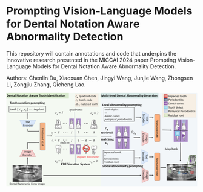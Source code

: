# Prompting Vision-Language Models for Dental Notation Aware Abnormality Detection
This repository will contain annotations and code that underpins the innovative research presented in the MICCAI 2024 paper Prompting Vision-Language Models for Dental Notation Aware Abnormality Detection. 

Authors: Chenlin Du, Xiaoxuan Chen, Jingyi Wang, Junjie Wang, Zhongsen Li, Zongjiu Zhang, Qicheng Lao.

![Illustration of the proposed framework](main_figure.png)
